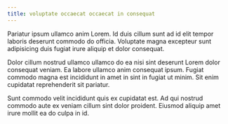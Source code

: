 ```yaml
---
title: voluptate occaecat occaecat in consequat
---
```


Pariatur ipsum ullamco anim Lorem. Id duis cillum sunt ad id elit tempor laboris deserunt commodo do officia. Voluptate magna excepteur sunt adipisicing duis fugiat irure aliquip et dolor consequat.

Dolor cillum nostrud ullamco ullamco do ea nisi sint deserunt Lorem dolor consequat veniam. Ea labore ullamco anim consequat ipsum. Fugiat commodo magna est incididunt in amet in sint in fugiat ut minim. Sit enim cupidatat reprehenderit sit pariatur.

Sunt commodo velit incididunt quis ex cupidatat est. Ad qui nostrud commodo aute ex veniam cillum sint dolor proident. Eiusmod aliquip amet irure mollit ea do culpa in id.
